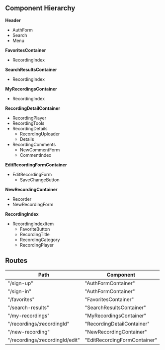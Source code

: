 ## Component Hierarchy

**Header**
  - AuthForm
  - Search
  - Menu

**FavoritesContainer**
  - RecordingIndex

**SearchResultsContainer**
  - RecordingIndex

**MyRecordingsContainer**
  - RecordingIndex

**RecordingDetailContainer**
  - RecordingPlayer
  - RecordingTools
  - RecordingDetails
    + RecordingUploader
    + Details
  - RecordingComments
    + NewCommentForm
    + CommentIndex

**EditRecordingFormContainer**
  - EditRecordingForm
    + SaveChangeButton

**NewRecordingContainer**
  - Recorder
  - NewRecordingForm

**RecordingIndex**
  - RecordingIndexItem
    + FavoriteButton
    + RecordingTitle
    + RecordingCategory
    + RecordingPlayer

## Routes

|Path    |  Component     |
|--------|----------------|
| "/sign-up" | "AuthFormContainer" |
| "/sign-in" | "AuthFormContainer" |
| "/favorites" | "FavoritesContainer" |
| "/search-results" | "SearchResultsContainer" |
| "/my-recordings" | "MyRecordingsContainer" |
| "/recordings/:recordingId" | "RecordingDetailContainer" |
| "/new-recording" | "NewRecordingContainer" |
| "/recordings/:recordingId/edit" | "EditRecordingFormContainer" |
